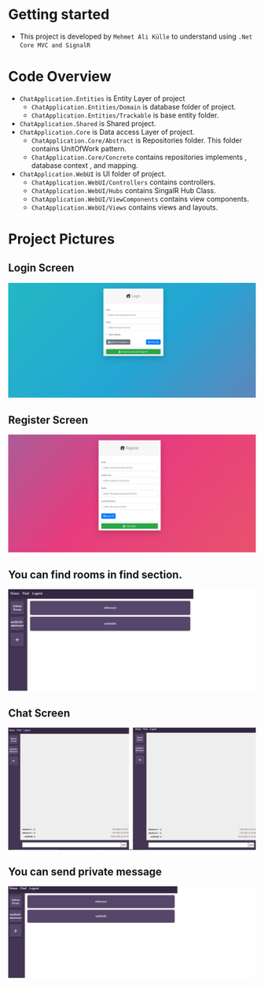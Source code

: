 # Getting started

- This project is developed by `Mehmet Ali Külle` to understand using `.Net Core MVC and SignalR`

# Code Overview

- `ChatApplication.Entities` is Entity Layer of project
    * `ChatApplication.Entities/Domain` is database folder of project.
    * `ChatApplication.Entities/Trackable` is base entity folder.
- `ChatApplication.Shared` is Shared project.
- `ChatApplication.Core` is Data access Layer of project.
    * `ChatApplication.Core/Abstract` is Repositories folder. This folder contains UnitOfWork pattern.
    * `ChatApplication.Core/Concrete` contains repositories implements , database context , and mapping.
- `ChatApplication.WebUI` is UI folder of project.
    - `ChatApplication.WebUI/Controllers` contains controllers.
    - `ChatApplication.WebUI/Hubs` contains SingalR Hub Class.
    - `ChatApplication.WebUI/ViewComponents` contains view components.
    - `ChatApplication.WebUI/Views` contains views and layouts.


# Project Pictures 

## Login Screen
![LoginScreen](https://github.com/malikulle/ChatApp/blob/master/images/1.png?raw=true)

## Register Screen
![RegisterScreen](https://github.com/malikulle/ChatApp/blob/master/images/2.png?raw=true)

## You can find rooms in find section.
![Home](https://github.com/malikulle/ChatApp/blob/master/images/3.png?raw=true)

## Chat Screen
![Home](https://github.com/malikulle/ChatApp/blob/master/images/4.png?raw=true)

## You can send private message
![Home](https://github.com/malikulle/ChatApp/blob/master/images/5.png?raw=true)
